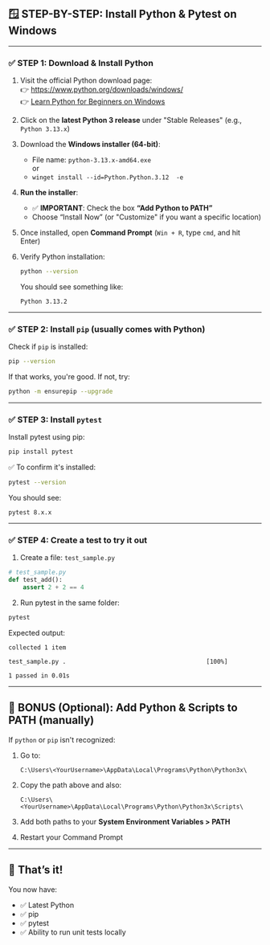## 🪟 STEP-BY-STEP: Install Python & Pytest on Windows

---

### ✅ STEP 1: Download & Install Python

1. Visit the official Python download page:  
   👉 https://www.python.org/downloads/windows/ <br>
   👉 [Learn Python for Beginners on Windows](https://learn.microsoft.com/en-us/windows/python/beginners)

2. Click on the **latest Python 3 release** under "Stable Releases" (e.g., `Python 3.13.x`)

3. Download the **Windows installer (64-bit)**:

   - File name: `python-3.13.x-amd64.exe`<br>
     or
   - `winget install --id=Python.Python.3.12  -e`

4. **Run the installer**:

   - ✅ **IMPORTANT**: Check the box **“Add Python to PATH”**
   - Choose “Install Now” (or "Customize" if you want a specific location)

5. Once installed, open **Command Prompt** (`Win + R`, type `cmd`, and hit Enter)

6. Verify Python installation:

   ```bash
   python --version
   ```

   You should see something like:

   ```
   Python 3.13.2
   ```

---

### ✅ STEP 2: Install `pip` (usually comes with Python)

Check if `pip` is installed:

```bash
pip --version
```

If that works, you're good. If not, try:

```bash
python -m ensurepip --upgrade
```

---

### ✅ STEP 3: Install `pytest`

Install pytest using pip:

```bash
pip install pytest
```

✅ To confirm it's installed:

```bash
pytest --version
```

You should see:

```
pytest 8.x.x
```

---

### ✅ STEP 4: Create a test to try it out

1. Create a file: `test_sample.py`

```python
# test_sample.py
def test_add():
    assert 2 + 2 == 4
```

2. Run pytest in the same folder:

```bash
pytest
```

Expected output:

```
collected 1 item

test_sample.py .                                       [100%]

1 passed in 0.01s
```

---

## 🧼 BONUS (Optional): Add Python & Scripts to PATH (manually)

If `python` or `pip` isn't recognized:

1. Go to:
   ```
   C:\Users\<YourUsername>\AppData\Local\Programs\Python\Python3x\
   ```
2. Copy the path above and also:

   ```
   C:\Users\<YourUsername>\AppData\Local\Programs\Python\Python3x\Scripts\
   ```

3. Add both paths to your **System Environment Variables > PATH**

4. Restart your Command Prompt

---

## 🎉 That’s it!

You now have:

- ✅ Latest Python
- ✅ pip
- ✅ pytest
- ✅ Ability to run unit tests locally
